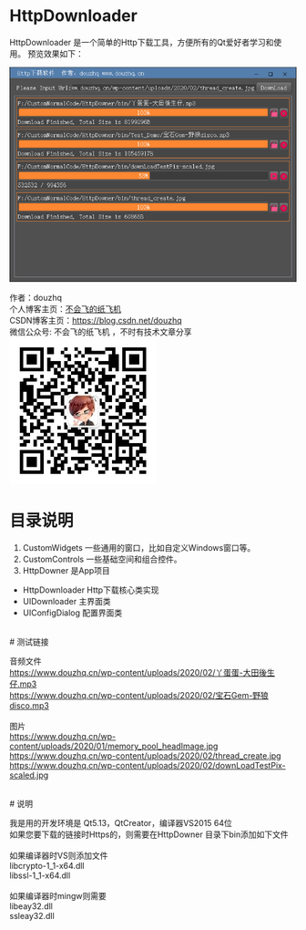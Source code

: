 # HttpDownloader
HttpDownloader 是一个简单的Http下载工具，方便所有的Qt爱好者学习和使用。
预览效果如下：

![预览效果](./MDImages/httpDoawnLoader_pic.png)

作者：douzhq </br>
个人博客主页：[不会飞的纸飞机](http://www.douzhq.cn) </br>
CSDN博客主页：https://blog.csdn.net/douzhq </br>
微信公众号: 不会飞的纸飞机 ，不时有技术文章分享 </br>
![不会飞的纸飞机](./MDImages/wechart.jpg)


# 目录说明

1. CustomWidgets 一些通用的窗口，比如自定义Windows窗口等。
2. CustomControls 一些基础空间和组合控件。
3. HttpDowner 是App项目
- HttpDownloader Http下载核心类实现
- UIDownloader 主界面类
- UIConfigDialog 配置界面类

</br>
# 测试链接

音频文件</br>
https://www.douzhq.cn/wp-content/uploads/2020/02/丫蛋蛋-大田後生仔.mp3</br>
https://www.douzhq.cn/wp-content/uploads/2020/02/宝石Gem-野狼disco.mp3</br>
</br>
图片</br>
https://www.douzhq.cn/wp-content/uploads/2020/01/memory_pool_headImage.jpg</br>
https://www.douzhq.cn/wp-content/uploads/2020/02/thread_create.jpg</br>
https://www.douzhq.cn/wp-content/uploads/2020/02/downLoadTestPix-scaled.jpg</br>

</br>
# 说明</br>

我是用的开发环境是 Qt5.13，QtCreator，编译器VS2015 64位</br>
如果您要下载的链接时Https的，则需要在HttpDowner 目录下bin添加如下文件</br>
</br>
如果编译器时VS则添加文件</br>
libcrypto-1_1-x64.dll</br>
libssl-1_1-x64.dll</br>
</br>
如果编译器时mingw则需要</br>
libeay32.dll</br>
ssleay32.dll